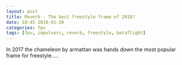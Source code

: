 ```yaml
---
layout: post
title: Reverb - The best freestyle frame of 2018?
date: 18:45 2018-01-20
categories: fpv
tags: [fpv, impulserc, reverb, freestyle, betaflight]
---
```


In 2017 the chameleon by armattan was hands down the most popular frame for freestyle.....